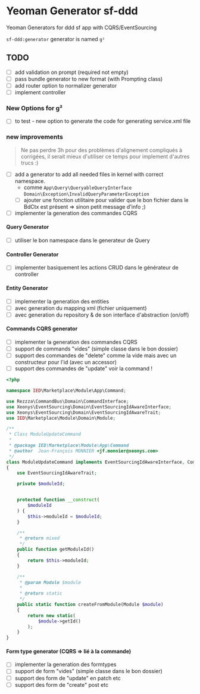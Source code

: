 # Yeoman Generator sf-ddd

Yeoman Generators for ddd sf app with CQRS/EventSourcing

`sf-ddd:generator` generator is named `g²`

## TODO

- [ ] add validation on prompt (required not empty)
- [ ] pass bundle generator to new format (with Prompting class)
- [ ] add router option to normalizer generator
- [ ] implement controller

### New Options for g²

- [ ] to test - new option to generate the code for generating service.xml file


### new improvements

> Ne pas perdre 3h pour des problèmes d'alignement compliqués à corrigées, il serait mieux d'utiliser ce temps pour implement d'autres trucs :)

- [ ] add a generator to add all needed files in kernel with correct namespace.
  - comme `App\Query\QueryableQueryInterface` `Domain\Exception\InvalidQueryParameterException`
  - [ ] ajouter une fonction utilitaire pour valider que le bon fichier dans le BdCtx est présent => sinon petit message d'info ;)
- [ ] implementer la generation des commandes CQRS

#### Query Generator

- [ ] utiliser le bon namespace dans le generateur de Query

#### Controller Generator

- [ ] implementer basiquement les actions CRUD dans le générateur de controller

#### Entity Generator

- [ ] implementer la generation des entities
- [ ] avec generation du mapping xml (fichier uniquement)
- [ ] avec generation du repository & de son interface d'abstraction (on/off)

#### Commands CQRS generator

- [ ] implementer la generation des commandes CQRS
- [ ] support de commands "vides" (simple classe dans le bon dossier)
- [ ] support des commandes de "delete" comme la vide mais avec un constructeur pour l'id (avec un accessor)
- [ ] support des commandes de "update" voir la command !

```php
<?php

namespace IED\Marketplace\Module\App\Command;

use Rezzza\CommandBus\Domain\CommandInterface;
use Xeonys\EventSourcing\Domain\EventSourcingIdAwareInterface;
use Xeonys\EventSourcing\Domain\EventSourcingIdAwareTrait;
use IED\Marketplace\Module\Domain\Module;

/**
 * Class ModuleUpdateCommand
 *
 * @package IED\Marketplace\Module\App\Command
 * @author  Jean-François MONNIER <jf.monnier@xeonys.com>
 */
class ModuleUpdateCommand implements EventSourcingIdAwareInterface, CommandInterface
{
    use EventSourcingIdAwareTrait;

    private $moduleId;


    protected function __construct(
        $moduleId
    ) {
        $this->moduleId = $moduleId;
    }

    /**
     * @return mixed
     */
    public function getModuleId()
    {
        return $this->moduleId;
    }

    /**
     * @param Module $module
     *
     * @return static
     */
    public static function createFromModule(Module $module)
    {
        return new static(
            $module->getId()
        );
    }
}

```
#### Form type generator (CQRS => lié à la commande)

- [ ] implementer la generation des formtypes
- [ ] support de form "vides" (simple classe dans le bon dossier)
- [ ] support des form de "update" en patch etc
- [ ] support des form de "create" post etc
